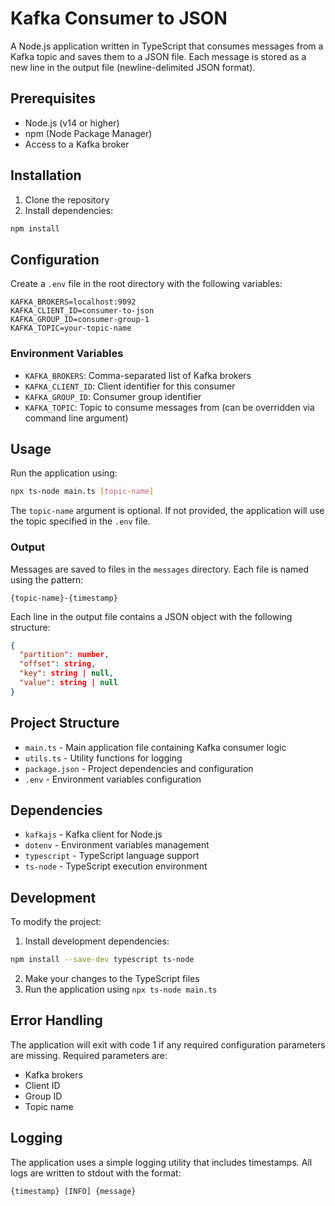 # Kafka Consumer to JSON

A Node.js application written in TypeScript that consumes messages from a Kafka topic and saves them to a JSON file. Each message is stored as a new line in the output file (newline-delimited JSON format).

## Prerequisites

- Node.js (v14 or higher)
- npm (Node Package Manager)
- Access to a Kafka broker

## Installation

1. Clone the repository
2. Install dependencies:
```bash
npm install
```

## Configuration

Create a `.env` file in the root directory with the following variables:

```env
KAFKA_BROKERS=localhost:9092
KAFKA_CLIENT_ID=consumer-to-json
KAFKA_GROUP_ID=consumer-group-1
KAFKA_TOPIC=your-topic-name
```

### Environment Variables

- `KAFKA_BROKERS`: Comma-separated list of Kafka brokers
- `KAFKA_CLIENT_ID`: Client identifier for this consumer
- `KAFKA_GROUP_ID`: Consumer group identifier
- `KAFKA_TOPIC`: Topic to consume messages from (can be overridden via command line argument)

## Usage

Run the application using:

```bash
npx ts-node main.ts [topic-name]
```

The `topic-name` argument is optional. If not provided, the application will use the topic specified in the `.env` file.

### Output

Messages are saved to files in the `messages` directory. Each file is named using the pattern:
```
{topic-name}-{timestamp}
```

Each line in the output file contains a JSON object with the following structure:
```json
{
  "partition": number,
  "offset": string,
  "key": string | null,
  "value": string | null
}
```

## Project Structure

- `main.ts` - Main application file containing Kafka consumer logic
- `utils.ts` - Utility functions for logging
- `package.json` - Project dependencies and configuration
- `.env` - Environment variables configuration

## Dependencies

- `kafkajs` - Kafka client for Node.js
- `dotenv` - Environment variables management
- `typescript` - TypeScript language support
- `ts-node` - TypeScript execution environment

## Development

To modify the project:

1. Install development dependencies:
```bash
npm install --save-dev typescript ts-node
```

2. Make your changes to the TypeScript files
3. Run the application using `npx ts-node main.ts`

## Error Handling

The application will exit with code 1 if any required configuration parameters are missing. Required parameters are:
- Kafka brokers
- Client ID
- Group ID
- Topic name

## Logging

The application uses a simple logging utility that includes timestamps. All logs are written to stdout with the format:
```
{timestamp} [INFO] {message}
```
